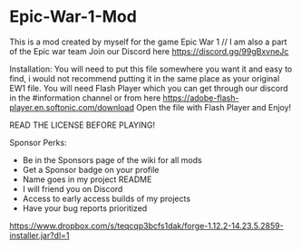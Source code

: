 # Epic-War-1-Mod
This is a mod created by myself for the game Epic War 1 // I am also a part of the Epic war team Join our Discord here https://discord.gg/99gBxvneJc

Installation: You will need to put this file somewhere you want it and easy to find, i would not recommend putting it in the same place as your original EW1 file. You will need Flash Player which you can get through our discord in the #information channel or from here https://adobe-flash-player.en.softonic.com/download Open the file with Flash Player and Enjoy!

READ THE LICENSE BEFORE PLAYING!

Sponsor Perks:

- Be in the Sponsors page of the wiki for all mods
- Get a Sponsor badge on your profile
- Name goes in my project README
- I will friend you on Discord
- Access to early access builds of my projects
- Have your bug reports prioritized

https://www.dropbox.com/s/teqcqp3bcfs1dak/forge-1.12.2-14.23.5.2859-installer.jar?dl=1
